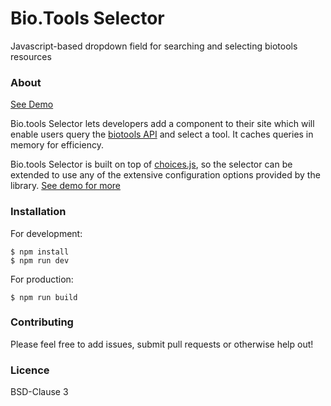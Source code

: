 # Bio.Tools Selector

Javascript-based dropdown field for searching and selecting biotools resources

### About

[See Demo](https://njall.github.io/biotools_selector/dist/index.html)

Bio.tools Selector lets developers add a component to their site which will enable users query the [biotools API](https://biotools.readthedocs.io/en/latest/api_reference.html) and 
select a tool. It caches queries in memory for efficiency.

Bio.tools Selector is built on top of [choices.js](https://github.com/jshjohnson/Choices), so the selector can be extended
to use any of the extensive configuration options provided by the library. [See demo for more](https://joshuajohnson.co.uk/Choices/)

### Installation

For development:
```
$ npm install
$ npm run dev
```

For production:
```
$ npm run build
```

### Contributing
Please feel free to add issues, submit pull requests or otherwise help out!


### Licence
BSD-Clause 3


